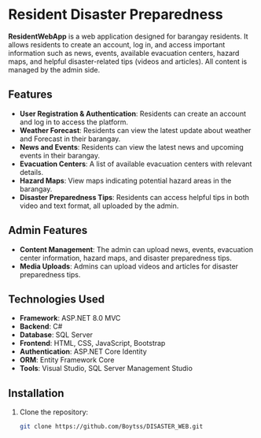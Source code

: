 # Resident Disaster Preparedness

**ResidentWebApp** is a web application designed for barangay residents. It allows residents to create an account, log in, and access important information such as news, events, available evacuation centers, hazard maps, and helpful disaster-related tips (videos and articles). All content is managed by the admin side.

## Features
- **User Registration & Authentication**: Residents can create an account and log in to access the platform.
- **Weather Forecast**: Residents can view the latest update about weather and Forecast in their barangay.
- **News and Events**: Residents can view the latest news and upcoming events in their barangay.
- **Evacuation Centers**: A list of available evacuation centers with relevant details.
- **Hazard Maps**: View maps indicating potential hazard areas in the barangay.
- **Disaster Preparedness Tips**: Residents can access helpful tips in both video and text format, all uploaded by the admin.

## Admin Features
- **Content Management**: The admin can upload news, events, evacuation center information, hazard maps, and disaster preparedness tips.
- **Media Uploads**: Admins can upload videos and articles for disaster preparedness tips.

## Technologies Used
- **Framework**: ASP.NET  8.0 MVC
- **Backend**: C#
- **Database**: SQL Server
- **Frontend**: HTML, CSS, JavaScript, Bootstrap
- **Authentication**: ASP.NET Core Identity
- **ORM**: Entity Framework Core
- **Tools**: Visual Studio, SQL Server Management Studio

## Installation
1. Clone the repository:
   ```bash
   git clone https://github.com/Boytss/DISASTER_WEB.git
